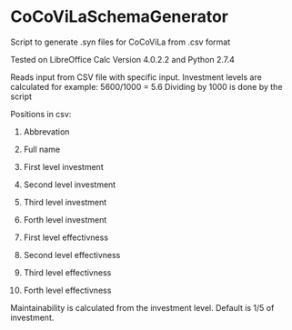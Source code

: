 CoCoViLaSchemaGenerator
=======================

Script to generate .syn files for CoCoViLa from .csv format

Tested on LibreOffice Calc Version 4.0.2.2 and Python 2.7.4

Reads input from CSV file with specific input.
Investment levels are calculated for example: 5600/1000 = 5.6
Dividing by 1000 is done by the script

Positions in csv:
1) Abbrevation
2) Full name

3) First level investment
4) Second level investment
5) Third level investment
6) Forth level investment

7) First level effectivness
8) Second level effectivness
9) Third level effectivness
10) Forth level effectivness

Maintainability is calculated from the investment level. Default is 1/5 of investment.
